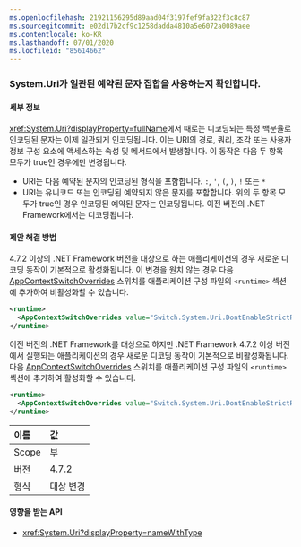 ```yaml
---
ms.openlocfilehash: 21921156295d89aad04f3197fef9fa322f3c8c87
ms.sourcegitcommit: e02d17b2cf9c1258dadda4810a5e6072a0089aee
ms.contentlocale: ko-KR
ms.lasthandoff: 07/01/2020
ms.locfileid: "85614662"
---
```

### <a name="ensure-systemuri-uses-a-consistent-reserved-character-set"></a>System.Uri가 일관된 예약된 문자 집합을 사용하는지 확인합니다.

#### <a name="details"></a>세부 정보

<xref:System.Uri?displayProperty=fullName>에서 때로는 디코딩되는 특정 백분율로 인코딩된 문자는 이제 일관되게 인코딩됩니다. 이는 URI의 경로, 쿼리, 조각 또는 사용자 정보 구성 요소에 액세스하는 속성 및 메서드에서 발생합니다. 이 동작은 다음 두 항목 모두가 true인 경우에만 변경됩니다.

- URI는 다음 예약된 문자의 인코딩된 형식을 포함합니다. `:`, `'`, `(`, `)`, `!` 또는 `*`
- URI는 유니코드 또는 인코딩된 예약되지 않은 문자를 포함합니다. 위의 두 항목 모두가 true인 경우 인코딩된 예약된 문자는 인코딩됩니다. 이전 버전의 .NET Framework에서는 디코딩됩니다.

#### <a name="suggestion"></a>제안 해결 방법

4\.7.2 이상의 .NET Framework 버전을 대상으로 하는 애플리케이션의 경우 새로운 디코딩 동작이 기본적으로 활성화됩니다. 이 변경을 원치 않는 경우 다음 [AppContextSwitchOverrides](~/docs/framework/configure-apps/file-schema/runtime/appcontextswitchoverrides-element.md) 스위치를 애플리케이션 구성 파일의 `<runtime>` 섹션에 추가하여 비활성화할 수 있습니다.

```xml
<runtime>
  <AppContextSwitchOverrides value="Switch.System.Uri.DontEnableStrictRFC3986ReservedCharacterSets=true" />
</runtime>
```

이전 버전의 .NET Framework를 대상으로 하지만 .NET Framework 4.7.2 이상 버전에서 실행되는 애플리케이션의 경우 새로운 디코딩 동작이 기본적으로 비활성화됩니다. 다음 [AppContextSwitchOverrides](~/docs/framework/configure-apps/file-schema/runtime/appcontextswitchoverrides-element.md) 스위치를 애플리케이션 구성 파일의 `<runtime>` 섹션에 추가하여 활성화할 수 있습니다.

```xml
<runtime>
  <AppContextSwitchOverrides value="Switch.System.Uri.DontEnableStrictRFC3986ReservedCharacterSets=false" />
</runtime>
```

| 이름    | 값       |
|:--------|:------------|
| Scope   | 부       |
| 버전 | 4.7.2       |
| 형식    | 대상 변경 |

#### <a name="affected-apis"></a>영향을 받는 API

- <xref:System.Uri?displayProperty=nameWithType>
